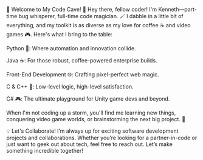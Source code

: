🌟 Welcome to My Code Cave! 🌟
Hey there, fellow coder! I'm Kenneth—part-time bug whisperer, full-time code magician. 🪄 I dabble in a little bit of everything, and my toolkit is as diverse as my love for coffee ☕ and video games 🎮. Here's what I bring to the table:

Python 🐍: Where automation and innovation collide.

Java ☕: For those robust, coffee-powered enterprise builds.

Front-End Development 🌐: Crafting pixel-perfect web magic.

C & C++ 🔧: Low-level logic, high-level satisfaction.

C# 🎮: The ultimate playground for Unity game devs and beyond.

When I'm not coding up a storm, you'll find me learning new things, conquering video game worlds, or brainstorming the next big project. 🚀

💡 Let's Collaborate!
I’m always up for exciting software development projects and collaborations. Whether you’re looking for a partner-in-code or just want to geek out about tech, feel free to reach out. Let’s make something incredible together!

<!---
TKensCoding/KensCoding is a ✨ special ✨ repository because its `README.md` (this file) appears on your GitHub profile.
You can click the Preview link to take a look at your changes.
--->
